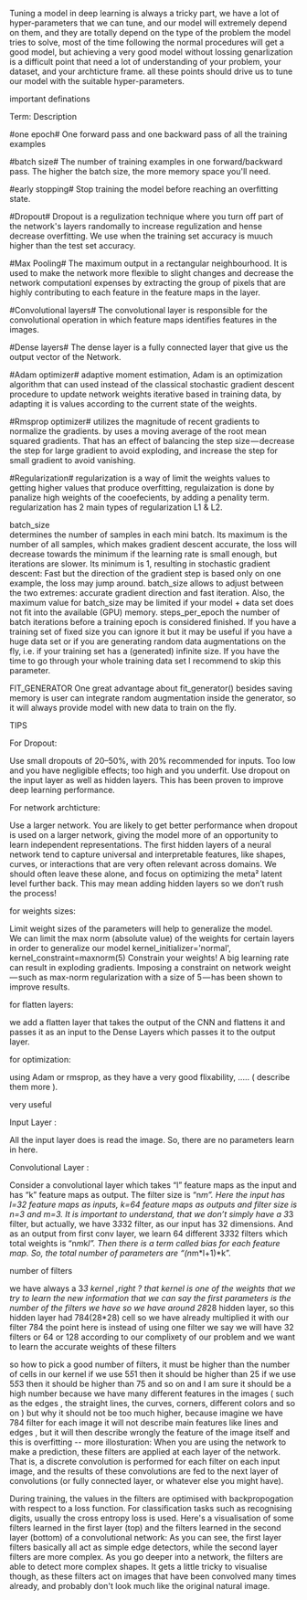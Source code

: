 Tuning a model in deep learning is always a tricky part, we have a lot of hyper-parameters that we can tune, and our model will extremely depend on them, and they are totally depend on the type of the problem the model tries to solve, most of the time following the normal procedures will get a good model, but achieving a very good model without lossing genarlization is a difficult point that need a lot of understanding of your problem, your dataset, and your archticture frame. all these points should drive us to tune our model with the suitable hyper-parameters.

important definations


Term:						Description

#one epoch# 				One forward pass and one backward pass of all the training examples

#batch size#				The number of training examples in one forward/backward pass. The higher the batch size, the more memory space you'll need.

#early stopping#			Stop training the model before reaching an overfitting state.

#Dropout#					Dropout is a regulization technique where you turn off part of the network's layers randomally to increase regulization and hense decrease overfitting. 
							We use when the training set accuracy is muuch higher than the test set accuracy.

#Max Pooling#	  			The maximum output in a rectangular neighbourhood. It is used to make the network more flexible to slight changes and decrease the network computationl expenses
							by extracting the group of pixels that are highly contributing to each feature in the feature maps in the layer.

#Convolutional layers#  	The convolutional layer is responsible for the convolutional operation in which feature maps identifies features in the images. 

#Dense layers#	 			The dense layer is a fully connected layer that give us the output vector of the Network.

#Adam optimizer#			adaptive moment estimation, Adam is an optimization algorithm that can used instead of the classical stochastic gradient descent procedure to update network 								weights iterative based in training data, by adapting it is values according to the current state of the weights.

#Rmsprop optimizer#			utilizes the magnitude of recent gradients to normalize the gradients. by uses a moving average of the root mean squared gradients. That has an effect of 									balancing the step size — decrease the step for large gradient to avoid exploding, and increase the step for small gradient to avoid vanishing.

#Regularization#			regularization is a way of limit the weights values to getting higher values that produce overfitting, regulaization is done by panalize high weights of the 								cooefecients, by adding a penality term.
							regularization has 2 main types of regularization L1 & L2.


batch_size					
					 		determines the number of samples in each mini batch. Its maximum is the number of all samples, which makes gradient descent accurate, the loss will decrease towards the minimum if the learning rate is small enough, but iterations are slower. Its minimum is 1, resulting in stochastic gradient descent: Fast but the direction of the gradient step is based only on one example, the loss may jump around. batch_size allows to adjust between the two extremes: accurate gradient direction and fast iteration. Also, the maximum value for batch_size may be limited if your model + data set does not fit into the available (GPU) memory.
steps_per_epoch 
							the number of batch iterations before a training epoch is considered finished. If you have a training set of fixed size you can ignore it but it may be useful if you have a huge data set or if you are generating random data augmentations on the fly, i.e. if your training set has a (generated) infinite size. If you have the time to go through your whole training data set I recommend to skip this parameter.


FIT_GENERATOR
One great advantage about fit_generator() besides saving memory is user can integrate random augmentation inside the generator, so it will always provide model with new data to train on the fly.

TIPS

For Dropout:

Use small dropouts of 20–50%, with 20% recommended for inputs. Too low and you have negligible effects; too high and you underfit.
Use dropout on the input layer as well as hidden layers. This has been proven to improve deep learning performance.


For network archticture:

Use a larger network. You are likely to get better performance when dropout is used on a larger network, giving the model more of an opportunity to learn independent representations.
The first hidden layers of a neural network tend to capture universal and interpretable features, like shapes, curves, or interactions that are very often relevant across domains. We should often leave these alone, and focus on optimizing the meta² latent level further back. This may mean adding hidden layers so we don’t rush the process!

for weights sizes:

Limit weight sizes of the parameters will help to generalize the model.	 	
We can limit the max norm (absolute value) of the weights for certain layers in order to generalize our model
	kernel_initializer='normal', kernel_constraint=maxnorm(5)
Constrain your weights! A big learning rate can result in exploding gradients. Imposing a constraint on network weight — such as max-norm regularization with a size of 5 — has been shown to improve results.

for flatten layers:

we add a flatten layer that takes the output of the CNN and flattens it and passes it as an input to the Dense Layers which passes it to the output layer. 

for optimization:

using Adam or rmsprop, as they have a very good flixability, ..... ( describe them more ).



very useful

Input Layer : 

All the input layer does is read the image. So, there are no parameters learn in here.

Convolutional Layer : 

Consider a convolutional layer which takes “l” feature maps as the input and has “k” feature maps as output. The filter size is “n*m”.
Here the input has l=32 feature maps as inputs, k=64 feature maps as outputs and filter size is n=3 and m=3. It is important to understand, that we don’t simply have a 3*3 filter, but actually, we have 3*3*32 filter, as our input has 32 dimensions. And as an output from first conv layer, we learn 64 different 3*3*32 filters which total weights is “n*m*k*l”. Then there is a term called bias for each feature map. So, the total number of parameters are “(n*m*l+1)*k”.

number of filters

we have always a 3*3 kernel ,right ?
that kernel is one of the weights that we try to learn the new information that we can say the first parameters is the number of the filters we have so we have around 28*28 hidden layer, so this hidden layer had 784(28*28) cell so we have already multiplied it with our filter 784 the point here is instead of using one filter we say we will have 32 filters or 64 or 128 according to our complixety of our problem and we want to learn the accurate weights of these filters

so how to pick a good number of filters, it must be higher than the number of cells in our kernel 
if we use 5*5*1 then it should be higher than 25 
if we use 5*5*3 then it should be higher than 75 
and so on and I am sure it should be a high number because we have many different features in the images ( such as the edges , the straight lines, the curves, corners, different colors and so on ) but why it should not be too much higher, because imagine we have 784 filter for each image it will not describe main features like lines and edges , but it will then describe wrongly the feature of the image itself and this is overfitting
-- more illosturation:
When you are using the network to make a prediction, these filters are applied at each layer of the network. That is, a discrete convolution is performed for each filter on each input image, and the results of these convolutions are fed to the next layer of convolutions (or fully connected layer, or whatever else you might have).

During training, the values in the filters are optimised with backpropogation with respect to a loss function. For classification tasks such as recognising digits, usually the cross entropy loss is used. Here's a visualisation of some filters learned in the first layer (top) and the filters learned in the second layer (bottom) of a convolutional network:
As you can see, the first layer filters basically all act as simple edge detectors, while the second layer filters are more complex. As you go deeper into a network, the filters are able to detect more complex shapes. It gets a little tricky to visualise though, as these filters act on images that have been convolved many times already, and probably don't look much like the original natural image.